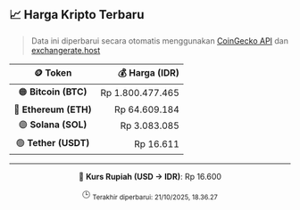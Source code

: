 

<!-- HARGA_KRIPTO -->
## 📈 Harga Kripto Terbaru

> Data ini diperbarui secara otomatis menggunakan [CoinGecko API](https://www.coingecko.com/) dan [exchangerate.host](https://exchangerate.host/)

<div align="center">

| 🪙 Token | 💰 Harga (IDR) |
|:------:|---------------:|
| 🟠 **Bitcoin (BTC)**   | Rp 1.800.477.465 |
| 🔵 **Ethereum (ETH)**  | Rp 64.609.184 |
| 🟣 **Solana (SOL)**    | Rp 3.083.085 |
| 🟢 **Tether (USDT)**   | Rp 16.611 |

---

💱 **Kurs Rupiah (USD → IDR)**: Rp 16.600

🕒 <sub>Terakhir diperbarui: 21/10/2025, 18.36.27</sub>

</div>
<!-- /HARGA_KRIPTO -->